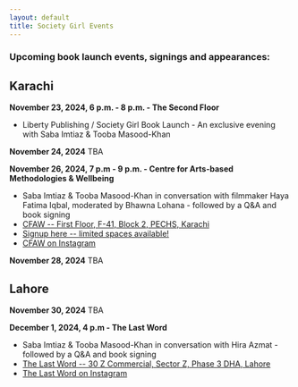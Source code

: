 ```yaml
---
layout: default
title: Society Girl Events
---
```


### Upcoming book launch events, signings and appearances:

## Karachi

**November 23, 2024, 6 p.m. - 8 p.m. - The Second Floor**
- Liberty Publishing / Society Girl Book Launch - An exclusive evening with Saba Imtiaz & Tooba Masood-Khan

**November 24, 2024**
TBA

**November 26, 2024, 7 p.m - 9 p.m. - Centre for Arts-based Methodologies & Wellbeing**
- Saba Imtiaz & Tooba Masood-Khan in conversation with filmmaker Haya Fatima Iqbal, moderated by Bhawna Lohana - followed by a Q&A and book signing
- [CFAW -- First Floor, F-41, Block 2, PECHS, Karachi](https://maps.app.goo.gl/e5Ar9UWCgFfeiwPL8)
- [Signup here -- limited spaces available!](https://docs.google.com/forms/d/e/1FAIpQLSdLdJ-i0lEjp656ciJfIH68NxGbscpNG6IM2uA8sDkMIdu3EQ/viewform)
- [CFAW on Instagram](https://instagram.com/cfaw_)

**November 28, 2024**
TBA

## Lahore

**November 30, 2024**
TBA

**December 1, 2024, 4 p.m - The Last Word**
- Saba Imtiaz & Tooba Masood-Khan in conversation with Hira Azmat - followed by a Q&A and book signing
- [The Last Word -- 30 Z Commercial, Sector Z, Phase 3 DHA, Lahore](https://maps.app.goo.gl/2K5rKrFt9WPx9Qkx5)
- [The Last Word on Instagram](https://instagram.com/thelastwordbks)